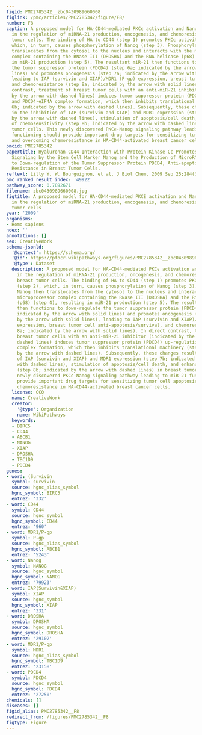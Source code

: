 ```yaml
---
figid: PMC2785342__zbc0430989660008
figlink: /pmc/articles/PMC2785342/figure/F8/
number: F8
caption: A proposed model for HA-CD44-mediated PKCϵ activation and Nanog signaling
  in the regulation of miRNA-21 production, oncogenesis, and chemoresistance in breast
  tumor cells. The binding of HA to CD44 (step 1) promotes PKCϵ activity (step 2),
  which, in turn, causes phosphorylation of Nanog (step 3). Phosphorylated Nanog then
  translocates from the cytosol to the nucleus and interacts with the microprocessor
  complex containing the RNase III (DROSHA) and the RNA helicase (p68) (step 4), resulting
  in miR-21 production (step 5). The resultant miR-21 then functions to down-regulate
  the tumor suppressor protein (PDCD4) (step 6a; indicated by the arrow with solid
  lines) and promotes oncogenesis (step 7a; indicated by the arrow with solid lines),
  leading to IAP (survivin and XIAP)/MDR1 (P-gp) expression, breast tumor cell anti-apoptosis/survival,
  and chemoresistance (step 8a; indicated by the arrow with solid lines). In direct
  contrast, treatment of breast tumor cells with an anti-miR-21 inhibitor (indicated
  by the arrow with dashed lines) induces tumor suppressor protein (PDCD4) up-regulation
  and PDCD4-eIF4A complex formation, which then inhibits translational machinery (step
  6b; indicated by the arrow with dashed lines). Subsequently, these changes result
  in the inhibition of IAP (survivin and XIAP) and MDR1 expression (step 7b; indicated
  by the arrow with dashed lines), stimulation of apoptosis/cell death, and enhancement
  of chemosensitivity (step 8b; indicated by the arrow with dashed lines) in breast
  tumor cells. This newly discovered PKCϵ-Nanog signaling pathway leading to miR-21
  functioning should provide important drug targets for sensitizing tumor cell apoptosis
  and overcoming chemoresistance in HA-CD44-activated breast cancer cells.
pmcid: PMC2785342
papertitle: Hyaluronan-CD44 Interaction with Protein Kinase Cϵ Promotes Oncogenic
  Signaling by the Stem Cell Marker Nanog and the Production of MicroRNA-21, Leading
  to Down-regulation of the Tumor Suppressor Protein PDCD4, Anti-apoptosis, and Chemotherapy
  Resistance in Breast Tumor Cells.
reftext: Lilly Y. W. Bourguignon, et al. J Biol Chem. 2009 Sep 25;284(39):26533-26546.
pmc_ranked_result_index: '49922'
pathway_score: 0.7892671
filename: zbc0430989660008.jpg
figtitle: A proposed model for HA-CD44-mediated PKCE activation and Nanog signaling
  in the regulation of miRNA-21 production, oncogenesis, and chemoresistance in breast
  tumor cells
year: '2009'
organisms:
- Homo sapiens
ndex: ''
annotations: []
seo: CreativeWork
schema-jsonld:
  '@context': https://schema.org/
  '@id': https://pfocr.wikipathways.org/figures/PMC2785342__zbc0430989660008.html
  '@type': Dataset
  description: A proposed model for HA-CD44-mediated PKCϵ activation and Nanog signaling
    in the regulation of miRNA-21 production, oncogenesis, and chemoresistance in
    breast tumor cells. The binding of HA to CD44 (step 1) promotes PKCϵ activity
    (step 2), which, in turn, causes phosphorylation of Nanog (step 3). Phosphorylated
    Nanog then translocates from the cytosol to the nucleus and interacts with the
    microprocessor complex containing the RNase III (DROSHA) and the RNA helicase
    (p68) (step 4), resulting in miR-21 production (step 5). The resultant miR-21
    then functions to down-regulate the tumor suppressor protein (PDCD4) (step 6a;
    indicated by the arrow with solid lines) and promotes oncogenesis (step 7a; indicated
    by the arrow with solid lines), leading to IAP (survivin and XIAP)/MDR1 (P-gp)
    expression, breast tumor cell anti-apoptosis/survival, and chemoresistance (step
    8a; indicated by the arrow with solid lines). In direct contrast, treatment of
    breast tumor cells with an anti-miR-21 inhibitor (indicated by the arrow with
    dashed lines) induces tumor suppressor protein (PDCD4) up-regulation and PDCD4-eIF4A
    complex formation, which then inhibits translational machinery (step 6b; indicated
    by the arrow with dashed lines). Subsequently, these changes result in the inhibition
    of IAP (survivin and XIAP) and MDR1 expression (step 7b; indicated by the arrow
    with dashed lines), stimulation of apoptosis/cell death, and enhancement of chemosensitivity
    (step 8b; indicated by the arrow with dashed lines) in breast tumor cells. This
    newly discovered PKCϵ-Nanog signaling pathway leading to miR-21 functioning should
    provide important drug targets for sensitizing tumor cell apoptosis and overcoming
    chemoresistance in HA-CD44-activated breast cancer cells.
  license: CC0
  name: CreativeWork
  creator:
    '@type': Organization
    name: WikiPathways
  keywords:
  - BIRC5
  - CD44
  - ABCB1
  - NANOG
  - XIAP
  - DROSHA
  - TBC1D9
  - PDCD4
genes:
- word: (Survivin
  symbol: survivin
  source: hgnc_alias_symbol
  hgnc_symbol: BIRC5
  entrez: '332'
- word: CD44
  symbol: CD44
  source: hgnc_symbol
  hgnc_symbol: CD44
  entrez: '960'
- word: MDR1/P-gp
  symbol: P-gp
  source: hgnc_alias_symbol
  hgnc_symbol: ABCB1
  entrez: '5243'
- word: Nanog
  symbol: NANOG
  source: hgnc_symbol
  hgnc_symbol: NANOG
  entrez: '79923'
- word: IAP(Survivin&XIAP)
  symbol: XIAP
  source: hgnc_symbol
  hgnc_symbol: XIAP
  entrez: '331'
- word: DROSHA
  symbol: DROSHA
  source: hgnc_symbol
  hgnc_symbol: DROSHA
  entrez: '29102'
- word: MDR1/P-gp
  symbol: MDR1
  source: hgnc_alias_symbol
  hgnc_symbol: TBC1D9
  entrez: '23158'
- word: PDCD4
  symbol: PDCD4
  source: hgnc_symbol
  hgnc_symbol: PDCD4
  entrez: '27250'
chemicals: []
diseases: []
figid_alias: PMC2785342__F8
redirect_from: /figures/PMC2785342__F8
figtype: Figure
---
```

